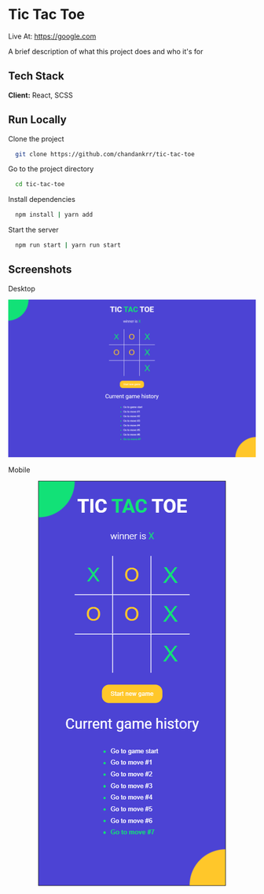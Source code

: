 
# Tic Tac Toe
Live At: https://google.com

A brief description of what this project does and who it's for




## Tech Stack

**Client:** React, SCSS


## Run Locally

Clone the project

```bash
  git clone https://github.com/chandankrr/tic-tac-toe
```

Go to the project directory

```bash
  cd tic-tac-toe
```

Install dependencies

```bash
  npm install | yarn add
```

Start the server

```bash
  npm run start | yarn run start
```


## Screenshots
Desktop

![tic-tac-toe Screenshots](https://raw.githubusercontent.com/chandankrr/tic-tac-toe/main/public/img/desktop.png)

Mobile

<p align="center">
  <img src="https://raw.githubusercontent.com/chandankrr/tic-tac-toe/main/public/img/mobile.png" alt="tic-tac-toe Screenshots"/>
</p>
